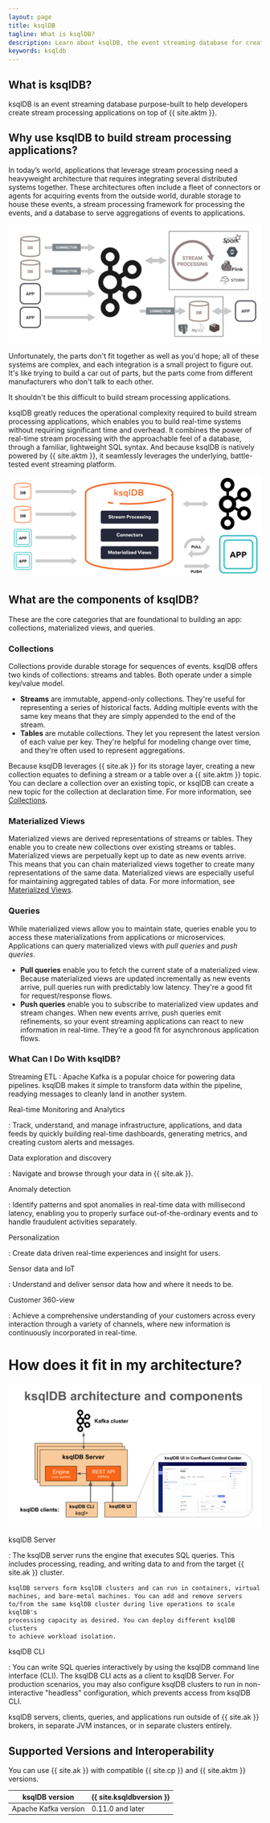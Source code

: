 ```yaml
---
layout: page
title: ksqlDB
tagline: What is ksqlDB?
description: Learn about ksqlDB, the event streaming database for creating stream processing applications with Apache Kafka®.
keywords: ksqldb
---
```


What is ksqlDB?
---------------

ksqlDB is an event streaming database purpose-built to help developers create
stream processing applications on top of {{ site.aktm }}.


Why use ksqlDB to build stream processing applications?
-------------------------------------------------------

In today’s world, applications that leverage stream processing need a
heavyweight architecture that requires integrating several distributed
systems together. These architectures often include a fleet of connectors
or agents for acquiring events from the outside world, durable storage to house
these events, a stream processing framework for processing the events, and a
database to serve aggregations of events to applications.

![Diagram of a streaming architecture that doesn't use ksqlDB](img/streaming-architecture-without-ksqldb-desat.png)

Unfortunately, the parts don't fit together as well as you'd hope; all of these
systems are complex, and each integration is a small project to figure out.
It's like trying to build a car out of parts, but the parts come from different
manufacturers who don't talk to each other.

It shouldn't be this difficult to build stream processing applications.

ksqlDB greatly reduces the operational complexity required to build stream
processing applications, which enables you to build real-time systems without
requiring significant time and overhead. It combines the power of real-time
stream processing with the approachable feel of a database, through
a familiar, lightweight SQL syntax. And because ksqlDB is natively powered by
{{ site.aktm }}, it seamlessly leverages the underlying, battle-tested event
streaming platform.

![Diagram of ksqlDB architecure](img/ksqldb-architecture.png)

What are the components of ksqlDB?
----------------------------------

These are the core categories that are foundational to building an app:
collections, materialized views, and queries.

### Collections

Collections provide durable storage for sequences of events. ksqlDB offers
two kinds of collections: streams and tables. Both operate under a simple
key/value model. 

- **Streams** are immutable, append-only collections. They're useful for
  representing a series of historical facts. Adding multiple events with the
  same key means that they are simply appended to the end of the stream.
- **Tables** are mutable collections. They let you represent the latest version
  of each value per key. They're helpful for modeling change over time, and
  they're often used to represent aggregations.

Because ksqlDB leverages {{ site.ak }} for its storage layer, creating a new
collection equates to defining a stream or a table over a {{ site.aktm }}
topic. You can declare a collection over an existing topic, or ksqlDB can
create a new topic for the collection at declaration time. For more information,
see [Collections](concepts/collections/index.md).

### Materialized Views

Materialized views are derived representations of streams or tables. They
enable you to create new collections over existing streams or tables.
Materialized views are perpetually kept up to date as new events arrive. This
means that you can chain materialized views together to create many
representations of the same data. Materialized views are especially useful for
maintaining aggregated tables of data. For more information,
see [Materialized Views](concepts/materialized-views.md).

### Queries

While materialized views allow you to maintain state, queries enable you to
access these materializations from applications or microservices. Applications
can query materialized views with *pull queries* and *push queries*.

- **Pull queries** enable you to fetch the current state of a materialized view.
  Because materialized views are updated incrementally as new events arrive,
  pull queries run with predictably low latency. They're a good fit for
  request/response flows.
- **Push queries** enable you to subscribe to materialized view updates and
  stream changes. When new events arrive, push queries emit refinements, so
  your event streaming applications can react to new information in real-time.
  They’re a good fit for asynchronous application flows.

### What Can I Do With ksqlDB?

Streaming ETL
:   Apache Kafka is a popular choice for powering data pipelines. ksqlDB
    makes it simple to transform data within the pipeline, readying
    messages to cleanly land in another system.

Real-time Monitoring and Analytics

:   Track, understand, and manage infrastructure, applications, and data
    feeds by quickly building real-time dashboards, generating metrics,
    and creating custom alerts and messages.

Data exploration and discovery

:   Navigate and browse through your data in {{ site.ak }}.

Anomaly detection

:   Identify patterns and spot anomalies in real-time data with
    millisecond latency, enabling you to properly surface out-of-the-ordinary
    events and to handle fraudulent activities separately.

Personalization

:   Create data driven real-time experiences and insight for users.

Sensor data and IoT

:   Understand and deliver sensor data how and where it needs to be.

Customer 360-view

:   Achieve a comprehensive understanding of your customers across every
    interaction through a variety of channels, where new information is
    continuously incorporated in real-time.

# How does it fit in my architecture?

![](img/ksqldb-architecture-and-components.png)

ksqlDB Server

:   The ksqlDB server runs the engine that executes SQL queries. This
    includes processing, reading, and writing data to and from the
    target {{ site.ak }} cluster.

    ksqlDB servers form ksqlDB clusters and can run in containers, virtual
    machines, and bare-metal machines. You can add and remove servers
    to/from the same ksqlDB cluster during live operations to scale ksqlDB's
    processing capacity as desired. You can deploy different ksqlDB clusters
    to achieve workload isolation.

ksqlDB CLI

:   You can write SQL queries interactively by using the ksqlDB command
    line interface (CLI). The ksqlDB CLI acts as a client to ksqlDB
    Server. For production scenarios, you may also configure ksqlDB clusters
    to run in non-interactive "headless" configuration, which prevents access
    from ksqlDB CLI.

ksqlDB servers, clients, queries, and applications run outside of {{ site.ak }}
brokers, in separate JVM instances, or in separate clusters entirely.

Supported Versions and Interoperability
---------------------------------------

You can use {{ site.ak }} with compatible {{ site.cp }} and {{ site.aktm }}
versions.

|    ksqlDB version     | {{ site.ksqldbversion }} |
| --------------------- | ------------------------ |
| Apache Kafka version  | 0.11.0 and later         |

